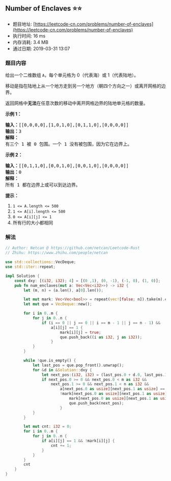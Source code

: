 ## Number of Enclaves :star::star:
- 题目地址: [https://leetcode-cn.com/problems/number-of-enclaves](https://leetcode-cn.com/problems/number-of-enclaves)
- 执行时间: 16 ms 
- 内存消耗: 3.4 MB
- 通过日期: 2019-03-31 13:07

### 题目内容
<p>给出一个二维数组 <code>A</code>，每个单元格为 0（代表海）或 1（代表陆地）。</p>

<p>移动是指在陆地上从一个地方走到另一个地方（朝四个方向之一）或离开网格的边界。</p>

<p>返回网格中<strong>无法</strong>在任意次数的移动中离开网格边界的陆地单元格的数量。</p>



<p><strong>示例 1：</strong></p>

<pre><strong>输入：</strong>[[0,0,0,0],[1,0,1,0],[0,1,1,0],[0,0,0,0]]
<strong>输出：</strong>3
<strong>解释： </strong>
有三个 1 被 0 包围。一个 1 没有被包围，因为它在边界上。</pre>

<p><strong>示例 2：</strong></p>

<pre><strong>输入：</strong>[[0,1,1,0],[0,0,1,0],[0,0,1,0],[0,0,0,0]]
<strong>输出：</strong>0
<strong>解释：</strong>
所有 1 都在边界上或可以到达边界。</pre>



<p><strong>提示：</strong></p>

<ol>
	<li><code>1 <= A.length <= 500</code></li>
	<li><code>1 <= A[i].length <= 500</code></li>
	<li><code>0 <= A[i][j] <= 1</code></li>
	<li>所有行的大小都相同</li>
</ol>


### 解法
```rust
// Author: Netcan @ https://github.com/netcan/Leetcode-Rust
// Zhihu: https://www.zhihu.com/people/netcan

use std::collections::VecDeque;
use std::iter::repeat;

impl Solution {
    const dxy: [(i32, i32); 4] = [(0 ,1), (0, -1), (-1, 0), (1, 0)];
    pub fn num_enclaves(mut a: Vec<Vec<i32>>) -> i32 {
        let (m, n) = (a.len(), a[0].len());

        let mut mark: Vec<Vec<bool>> = repeat(vec![false; n]).take(m).collect();
        let mut que = VecDeque::new();

        for i in 0..m {
            for j in 0..n {
                if (i == 0 || j == 0 || i == m - 1 || j == n - 1) &&
                    a[i][j] == 1 {
                        mark[i][j] = true;
                        que.push_back((i as i32, j as i32));
                    }
            }
        }

        while !que.is_empty() {
            let last_pos = que.pop_front().unwrap();
            for &d in &Solution::dxy {
                let next_pos:(i32, i32) = (last_pos.0 + d.0, last_pos.1 + d.1);
                if next_pos.0 >= 0 && next_pos.0 < m as i32 &&
                    next_pos.1 >= 0 && next_pos.1 < n as i32 &&
                        a[next_pos.0 as usize][next_pos.1 as usize] == 1 &&
                        !mark[next_pos.0 as usize][next_pos.1 as usize] {
                            mark[next_pos.0 as usize][next_pos.1 as usize] = true;
                            que.push_back(next_pos);
                        }
            }
        }

        let mut cnt: i32 = 0;
        for i in 0..m {
            for j in 0..n {
                if a[i][j] == 1 && !mark[i][j] {
                    cnt += 1;
                }
            }
        }
        cnt
    }
}

```
